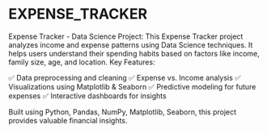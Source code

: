 # EXPENSE_TRACKER
Expense Tracker - Data Science Project:  This Expense Tracker project analyzes income and expense patterns using Data Science techniques. It helps users understand their spending habits based on factors like income, family size, age, and location.
Key Features:

✅ Data preprocessing and cleaning
✅ Expense vs. Income analysis
✅ Visualizations using Matplotlib & Seaborn
✅ Predictive modeling for future expenses
✅ Interactive dashboards for insights

Built using Python, Pandas, NumPy, Matplotlib, Seaborn, this project provides valuable financial insights.
